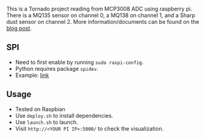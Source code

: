 This is a Tornado project reading from MCP3008 ADC using raspberry pi.
There is a MQ135 sensor on channel 0, a MQ138 on channel 1, and a Sharp dust sensor on channel 2.
More information/documents can be found on the [blog post](https://grapeot.me/smart-air-purifier.html).

## SPI

* Need to first enable by running `sudo raspi-config`.
* Python requires package `spidev`.
* Example: [link](http://jeremyblythe.blogspot.ca/2012/09/raspberry-pi-hardware-spi-analog-inputs.html)

## Usage

* Tested on Raspbian
* Use `deploy.sh` to install dependencies.
* Use `launch.sh` to launch.
* Visit `http://<YOUR PI IP>:5000/` to check the visualization.
